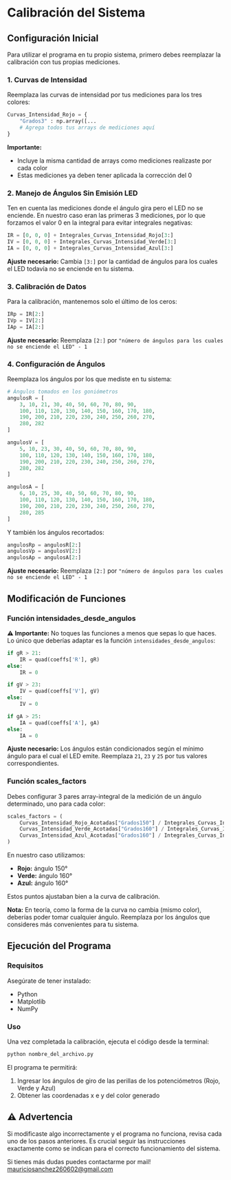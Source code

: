 # Calibración del Sistema

## Configuración Inicial

Para utilizar el programa en tu propio sistema, primero debes reemplazar la calibración con tus propias mediciones.

### 1. Curvas de Intensidad

Reemplaza las curvas de intensidad por tus mediciones para los tres colores:

```python
Curvas_Intensidad_Rojo = {
    "Grados3" : np.array([...
    # Agrega todos tus arrays de mediciones aquí
}
```

**Importante:** 
- Incluye la misma cantidad de arrays como mediciones realizaste por cada color
- Estas mediciones ya deben tener aplicada la corrección del 0

### 2. Manejo de Ángulos Sin Emisión LED

Ten en cuenta las mediciones donde el ángulo gira pero el LED no se enciende. En nuestro caso eran las primeras 3 mediciones, por lo que forzamos el valor 0 en la integral para evitar integrales negativas:

```python
IR = [0, 0, 0] + Integrales_Curvas_Intensidad_Rojo[3:]
IV = [0, 0, 0] + Integrales_Curvas_Intensidad_Verde[3:]
IA = [0, 0, 0] + Integrales_Curvas_Intensidad_Azul[3:]
```

**Ajuste necesario:** Cambia `[3:]` por la cantidad de ángulos para los cuales el LED todavía no se enciende en tu sistema.

### 3. Calibración de Datos

Para la calibración, mantenemos solo el último de los ceros:

```python
IRp = IR[2:]
IVp = IV[2:]
IAp = IA[2:]
```

**Ajuste necesario:** Reemplaza `[2:]` por `"número de ángulos para los cuales no se enciende el LED" - 1`

### 4. Configuración de Ángulos

Reemplaza los ángulos por los que mediste en tu sistema:

```python
# Ángulos tomados en los goniómetros
angulosR = [
    3, 10, 21, 30, 40, 50, 60, 70, 80, 90, 
    100, 110, 120, 130, 140, 150, 160, 170, 180, 
    190, 200, 210, 220, 230, 240, 250, 260, 270, 
    280, 282
]

angulosV = [
    5, 10, 23, 30, 40, 50, 60, 70, 80, 90,
    100, 110, 120, 130, 140, 150, 160, 170, 180,
    190, 200, 210, 220, 230, 240, 250, 260, 270,
    280, 282
]

angulosA = [
    6, 10, 25, 30, 40, 50, 60, 70, 80, 90,
    100, 110, 120, 130, 140, 150, 160, 170, 180,
    190, 200, 210, 220, 230, 240, 250, 260, 270,
    280, 285
]
```

Y también los ángulos recortados:

```python
angulosRp = angulosR[2:]
angulosVp = angulosV[2:]
angulosAp = angulosA[2:]
```

**Ajuste necesario:** Reemplaza `[2:]` por `"número de ángulos para los cuales no se enciende el LED" - 1`

## Modificación de Funciones

### Función intensidades_desde_angulos

**⚠️ Importante:** No toques las funciones a menos que sepas lo que haces. Lo único que deberías adaptar es la función `intensidades_desde_angulos`:

```python
if gR > 21:
    IR = quad(coeffs['R'], gR)
else:
    IR = 0

if gV > 23:
    IV = quad(coeffs['V'], gV)
else:
    IV = 0

if gA > 25:
    IA = quad(coeffs['A'], gA)
else:
    IA = 0
```

**Ajuste necesario:** Los ángulos están condicionados según el mínimo ángulo para el cual el LED emite. Reemplaza `21`, `23` y `25` por tus valores correspondientes.

### Función scales_factors

Debes configurar 3 pares array-integral de la medición de un ángulo determinado, uno para cada color:

```python
scales_factors = (
    Curvas_Intensidad_Rojo_Acotadas["Grados150"] / Integrales_Curvas_Intensidad_Rojo[16],
    Curvas_Intensidad_Verde_Acotadas["Grados160"] / Integrales_Curvas_Intensidad_Verde[17],
    Curvas_Intensidad_Azul_Acotadas["Grados160"] / Integrales_Curvas_Intensidad_Azul[17]
)
```

En nuestro caso utilizamos:
- **Rojo:** ángulo 150°
- **Verde:** ángulo 160°
- **Azul:** ángulo 160°

Estos puntos ajustaban bien a la curva de calibración.

**Nota:** En teoría, como la forma de la curva no cambia (mismo color), deberías poder tomar cualquier ángulo. Reemplaza por los ángulos que consideres más convenientes para tu sistema.

## Ejecución del Programa

### Requisitos

Asegúrate de tener instalado:
- Python
- Matplotlib  
- NumPy

### Uso

Una vez completada la calibración, ejecuta el código desde la terminal:

```bash
python nombre_del_archivo.py
```

El programa te permitirá:
1. Ingresar los ángulos de giro de las perillas de los potenciómetros (Rojo, Verde y Azul)
2. Obtener las coordenadas x e y del color generado

## ⚠️ Advertencia

Si modificaste algo incorrectamente y el programa no funciona, revisa cada uno de los pasos anteriores. Es crucial seguir las instrucciones exactamente como se indican para el correcto funcionamiento del sistema. 

Si tienes más dudas puedes contactarme por mail! mauriciosanchez260602@gmail.com 
